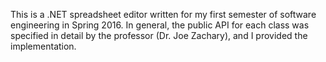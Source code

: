 This is a .NET spreadsheet editor written for my first semester of software engineering in Spring 2016.  In general, the public API for each class was specified in detail by the professor (Dr. Joe Zachary), and I provided the implementation.
